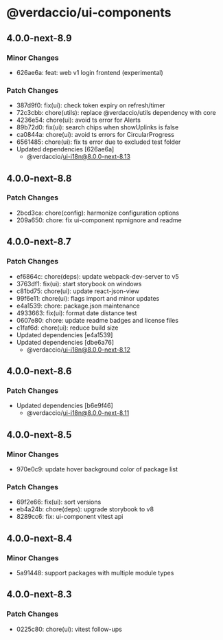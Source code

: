 # @verdaccio/ui-components

## 4.0.0-next-8.9

### Minor Changes

- 626ae6a: feat: web v1 login frontend (experimental)

### Patch Changes

- 387d9f0: fix(ui): check token expiry on refresh/timer
- 72c3cbb: chore(utils): replace @verdaccio/utils dependency with core
- 4236e54: chore(ui): avoid ts error for Alerts
- 89b72d0: fix(ui): search chips when showUplinks is false
- ca0844a: chore(ui): avoid ts errors for CircularProgress
- 6561485: chore(ui): fix ts error due to excluded test folder
- Updated dependencies [626ae6a]
  - @verdaccio/ui-i18n@8.0.0-next-8.13

## 4.0.0-next-8.8

### Patch Changes

- 2bcd3ca: chore(config): harmonize configuration options
- 209a650: chore: fix ui-component npmignore and readme

## 4.0.0-next-8.7

### Patch Changes

- ef6864c: chore(deps): update webpack-dev-server to v5
- 3763df1: fix(ui): start storybook on windows
- c81bd75: chore(ui): update react-json-view
- 99f6e11: chore(ui): flags import and minor updates
- e4a1539: chore: package.json maintenance
- 4933663: fix(ui): format date distance test
- 0607e80: chore: update readme badges and license files
- c1faf6d: chore(ui): reduce build size
- Updated dependencies [e4a1539]
- Updated dependencies [dbe6a76]
  - @verdaccio/ui-i18n@8.0.0-next-8.12

## 4.0.0-next-8.6

### Patch Changes

- Updated dependencies [b6e9f46]
  - @verdaccio/ui-i18n@8.0.0-next-8.11

## 4.0.0-next-8.5

### Minor Changes

- 970e0c9: update hover background color of package list

### Patch Changes

- 69f2e66: fix(ui): sort versions
- eb4a24b: chore(deps): upgrade storybook to v8
- 8289cc6: fix: ui-component vitest api

## 4.0.0-next-8.4

### Minor Changes

- 5a91448: support packages with multiple module types

## 4.0.0-next-8.3

### Patch Changes

- 0225c80: chore(ui): vitest follow-ups
